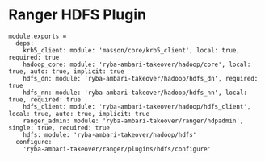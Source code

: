 
# Ranger HDFS Plugin

    module.exports =
      deps:
        krb5_client: module: 'masson/core/krb5_client', local: true, required: true
        hadoop_core: module: 'ryba-ambari-takeover/hadoop/core', local: true, auto: true, implicit: true
        hdfs_dn: module: 'ryba-ambari-takeover/hadoop/hdfs_dn', required: true
        hdfs_nn: module: 'ryba-ambari-takeover/hadoop/hdfs_nn', local: true, required: true
        hdfs_client: module: 'ryba-ambari-takeover/hadoop/hdfs_client', local: true, auto: true, implicit: true
        ranger_admin: module: 'ryba-ambari-takeover/ranger/hdpadmin', single: true, required: true
        hdfs: module: 'ryba-ambari-takeover/hadoop/hdfs'
      configure:
        'ryba-ambari-takeover/ranger/plugins/hdfs/configure'
